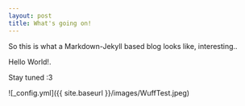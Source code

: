 ```yaml
---
layout: post
title: What's going on!
---
```


So this is what a Markdown-Jekyll based blog looks like, interesting..

Hello World!.
 
Stay tuned :3

![_config.yml]({{ site.baseurl }}/images/WuffTest.jpeg)

